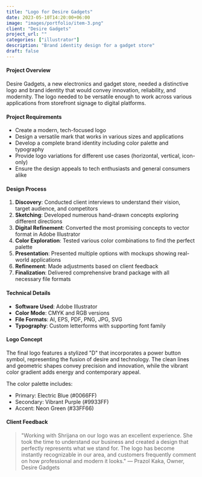 ```yaml
---
title: "Logo for Desire Gadgets"
date: 2023-05-10T14:20:00+06:00
image: "images/portfolio/item-3.png"
client: "Desire Gadgets"
project_url: ""
categories: ["illustrator"]
description: "Brand identity design for a gadget store"
draft: false
---
```


#### Project Overview

Desire Gadgets, a new electronics and gadget store, needed a distinctive logo and brand identity that would convey innovation, reliability, and modernity. The logo needed to be versatile enough to work across various applications from storefront signage to digital platforms.

#### Project Requirements

- Create a modern, tech-focused logo
- Design a versatile mark that works in various sizes and applications
- Develop a complete brand identity including color palette and typography
- Provide logo variations for different use cases (horizontal, vertical, icon-only)
- Ensure the design appeals to tech enthusiasts and general consumers alike

#### Design Process

1. **Discovery**: Conducted client interviews to understand their vision, target audience, and competitors
2. **Sketching**: Developed numerous hand-drawn concepts exploring different directions
3. **Digital Refinement**: Converted the most promising concepts to vector format in Adobe Illustrator
4. **Color Exploration**: Tested various color combinations to find the perfect palette
5. **Presentation**: Presented multiple options with mockups showing real-world applications
6. **Refinement**: Made adjustments based on client feedback
7. **Finalization**: Delivered comprehensive brand package with all necessary file formats

#### Technical Details

- **Software Used**: Adobe Illustrator
- **Color Mode**: CMYK and RGB versions
- **File Formats**: AI, EPS, PDF, PNG, JPG, SVG
- **Typography**: Custom letterforms with supporting font family

#### Logo Concept

The final logo features a stylized "D" that incorporates a power button symbol, representing the fusion of desire and technology. The clean lines and geometric shapes convey precision and innovation, while the vibrant color gradient adds energy and contemporary appeal.

The color palette includes:
- Primary: Electric Blue (#0066FF)
- Secondary: Vibrant Purple (#9933FF)
- Accent: Neon Green (#33FF66)

#### Client Feedback

> "Working with Shrijana on our logo was an excellent experience. She took the time to understand our business and created a design that perfectly represents what we stand for. The logo has become instantly recognizable in our area, and customers frequently comment on how professional and modern it looks." — Prazol Kaka, Owner, Desire Gadgets
